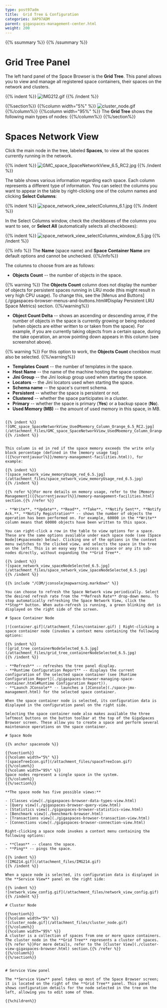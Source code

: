 ```yaml
---
type: post97adm
title:  Grid Tree & Configuration
categories: XAP97ADM
parent: gigaspaces-management-center.html
weight: 200
---
```


{{% ssummary %}} {{% /ssummary %}}

# Grid Tree Panel

The left hand panel of the Space Browser is the **Grid Tree**. This panel allows you to view and manage all registered space containers, their spaces on the network and clusters.

{{% indent %}}
![IMG212.gif](/attachment_files/IMG212.gif)
{{% /indent %}}

{{%section%}}
{{%column width="5%" %}}
![cluster_node.gif](/attachment_files/cluster_node.gif)
{{%/column%}}
{{%column width="95%" %}}
The **Grid Tree** shows the following main types of nodes:
{{%/column%}}
{{%/section%}}


# Spaces Network View

Click the main node in the tree, labeled **Spaces**, to view all the spaces currently running in the network.

{{% indent %}}
![GMC_space_SpaceNetworkView_6.5_RC2.jpg](/attachment_files/GMC_space_SpaceNetworkView_6.5_RC2.jpg)
{{% /indent %}}

The table shows various information regarding each space. Each column represents a different type of information. You can select the columns you want to appear in the table by right-clicking one of the column names and clicking **Select Columns**:

{{% indent %}}
![space_network_view_selectColumns_6.1.jpg](/attachment_files/space_network_view_selectColumns_6.1.jpg)
{{% /indent %}}

In the Select Columns window, check the checkboxes of the columns you want to see, or **Select All** (automatically selects all checkboxes):

{{% indent %}}
![space_network_view_selectColumns_window_6.5.jpg](/attachment_files/space_network_view_selectColumns_window_6.5.jpg)
{{% /indent %}}

{{% info %}}
The **Name** (space name) and **Space Container Name** are default options and cannot be unchecked.
{{%/info%}}

The columns to choose from are as follows:

- **Objects Count** -- the number of objects in the space.

{{% warning %}}
The **Objects Count** column does not display the number of objects for persistent spaces running in LRU mode (this might result in very high CPU usage). To change this, see the [Menus and Buttons](./gigaspaces-browser-menus-and-buttons.html#Display Persistent LRU Space Metrics) section.
{{%/warning%}}

- **Object Count Delta** -- shows an ascending or descending arrow, if the number of objects in the space is currently growing or being reduced (when objects are either written to or taken from the space). For example, if you are currently taking objects from a certain space, during the take operation, an arrow pointing down appears in this column (see screenshot above).

{{% warning %}}
For this option to work, the **Objects Count** checkbox must also be selected.
{{%/warning%}}

- **Templates Count** -- the number of templates in the space.
- **Host Name** -- the name of the machine hosting the space container.
- **Jini Group** -- the Jini lookup group used when starting the space.
- **Locators** -- the Jini locators used when starting the space.
- **Schema name** -- the space's current schema.
- **Persistent** -- whether the space is persistent or not.
- **Clustered** -- whether the space participates in a cluster.
- **Primary** -- whether the space is primary (**Yes**) or a backup space (**No**).
- **Used Memory (MB)** -- the amount of used memory in this space, in MB.

```This column is ed in orange if the space memory usage is more than the minimum (low) watermark percentage and lower than the write only block percentage (defined in the [memory usage tag]({{%currentjavaurl%}}/memory-management-facilities.html)), for example:

{{% indent %}}
![GMC_space_SpaceNetworkView_UsedMoemory_Column_Orange_6.5_RC2.jpg](/attachment_files/GMC_space_SpaceNetworkView_UsedMoemory_Column_Orange_6.5_RC2.jpg)
{{% /indent %}}


This column is ed in red if the space memory exceeds the write only block percentage (defined in the [memory usage tag]({{%currentjavaurl%}}/memory-management-facilities.html)), for example:

{{% indent %}}
![space_network_view_memoryUsage_red_6.5.jpg](/attachment_files/space_network_view_memoryUsage_red_6.5.jpg)
{{% /indent %}}

{{% refer %}}For more details on memory usage, refer to the [Memory Management]({{%currentjavaurl%}}/memory-management-facilities.html) section.{{% /refer %}}

- **Write**, **Update**, **Read**, **Take**, **Notify Sent**, **Notify Ack.**, **Notify Registration** -- shows the number of objects the operation has been performed on. For example, 60000 in the **Write** column means that 60000 objects have been written to this space.

You can right-click a row in the table to view options for a space. These are the same options available under each space node (see [Space Node](#spacenode) below). Clicking one of the options in the context menu switches to the clicked view, and selects the space in the tree on the left. This is an easy way to access a space or any its sub-nodes directly, without expanding the **Grid Tree**.

{{% indent %}}
![space_network_view_spaceNodeSelected_6.5.jpg](/attachment_files/space_network_view_spaceNodeSelected_6.5.jpg)
{{% /indent %}}

{{% include "/COM/jconsolejmapwarning.markdown" %}}

You can choose to refresh the Space Network view periodically. Select the desired refresh rate from the **Refresh Rate** drop-down menu. To stop automatically refreshing the Space Network View, click the **Stop** button. When auto-refresh is running, a green blinking dot is displayed on the right side of the screen.

# Space Container Node

|![container.gif](/attachment_files/container.gif) | Right-clicking a space container node (invokes a context menu containing the following options:

{{% indent %}}
![grid_tree_containerNodeSelected_6.5.jpg](/attachment_files/grid_tree_containerNodeSelected_6.5.jpg)
{{% /indent %}}

- **Refresh** -- refreshes the tree panel display.
- **Runtime Configuration Report** -- displays the current configuration of the selected space container (see [Runtime Configuration Report](./gigaspaces-browser-managing-space-container.html#Runtime Configuration Report)).
- **Launch JConsole** -- launches a [JConsole](./space-jmx-management.html) for the selected space container.

When the space container node is selected, its configuration data is displayed in the configuration panel on the right side.

Selecting the space container node also makes available the three leftmost buttons on the button toolbar at the top of the GigaSpaces Browser screen. These allow you to create a space and perform several maintenance operations on the space container.

# Space Node

{{% anchor spacenode %}}

{{%section%}}
{{%column width="5%" %}}
![spaceTreeIcon.gif](/attachment_files/spaceTreeIcon.gif)
{{%/column%}}
{{%column width="95%" %}}
Space nodes represent a single space in the system.
{{%/column%}}
{{%/section%}}

**The space node has five possible views:**

- [Classes view](./gigaspaces-browser-data-types-view.html)
- [Query view](./gigaspaces-browser-query-view.html)
- [Statistics view](./gigaspaces-browser-statistics-view.html)
- [Benchmark view](./benchmark-browser.html)
- [Transactions view](./gigaspaces-browser-transaction-view.html)
- [Connections view](./gigaspaces-browser-connection-view.html)

Right-clicking a space node invokes a context menu containing the following options:

- **Clean** -- cleans the space.
- **Ping** -- pings the space.

{{% indent %}}
![IMG214.gif](/attachment_files/IMG214.gif)
{{% /indent %}}

When a space node is selected, its configuration data is displayed in the **Service View** panel on the right side:

{{% indent %}}
![network_view_config.gif](/attachment_files/network_view_config.gif)
{{% /indent %}}

# Cluster Node

{{%section%}}
{{%column width="5%" %}}
![cluster_node.gif](/attachment_files/cluster_node.gif)
{{%/column%}}
{{%column width="95%" %}}
A cluster is a collection of spaces from one or more space containers. The cluster node in the **Grid Tree** represents a cluster of spaces.
{{% refer %}}For more details, refer to the [Cluster View](./cluster-view-gigaspaces-browser.html) section.{{% /refer %}}
{{%/column%}}
{{%/section%}}


# Service View panel

The **Service View** panel takes up most of the Space Browser screen; it is located on the right of the **Grid Tree** panel. This panel shows configuration details for the node selected in the tree on the left, allowing you to edit some of them.

{{%children%}}
